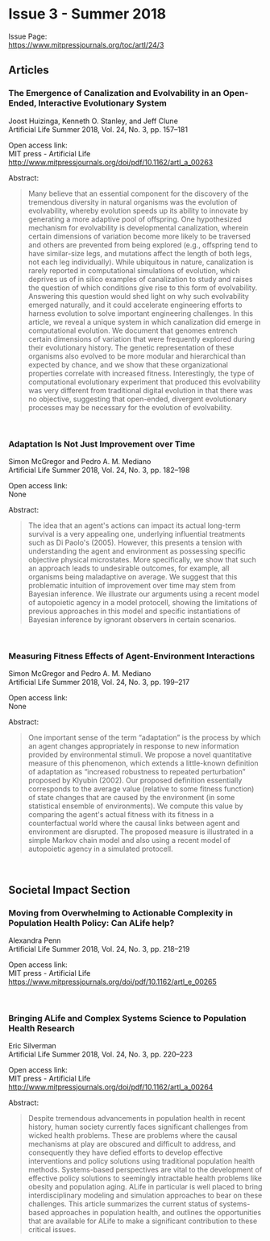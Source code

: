 # Issue 3 - Summer 2018
Issue Page:  
https://www.mitpressjournals.org/toc/artl/24/3

## Articles
### The Emergence of Canalization and Evolvability in an Open-Ended, Interactive Evolutionary System
Joost Huizinga, Kenneth O. Stanley, and Jeff Clune   
Artificial Life Summer 2018, Vol. 24, No. 3, pp. 157–181  

Open access link:  
MIT press - Artificial Life  
http://www.mitpressjournals.org/doi/pdf/10.1162/artl_a_00263

Abstract:  
> Many believe that an essential component for the discovery of the tremendous diversity in natural organisms was the evolution of evolvability, whereby evolution speeds up its ability to innovate by generating a more adaptive pool of offspring. One hypothesized mechanism for evolvability is developmental canalization, wherein certain dimensions of variation become more likely to be traversed and others are prevented from being explored (e.g., offspring tend to have similar-size legs, and mutations affect the length of both legs, not each leg individually). While ubiquitous in nature, canalization is rarely reported in computational simulations of evolution, which deprives us of in silico examples of canalization to study and raises the question of which conditions give rise to this form of evolvability. Answering this question would shed light on why such evolvability emerged naturally, and it could accelerate engineering efforts to harness evolution to solve important engineering challenges. In this article, we reveal a unique system in which canalization did emerge in computational evolution. We document that genomes entrench certain dimensions of variation that were frequently explored during their evolutionary history. The genetic representation of these organisms also evolved to be more modular and hierarchical than expected by chance, and we show that these organizational properties correlate with increased fitness. Interestingly, the type of computational evolutionary experiment that produced this evolvability was very different from traditional digital evolution in that there was no objective, suggesting that open-ended, divergent evolutionary processes may be necessary for the evolution of evolvability.

<br>

### Adaptation Is Not Just Improvement over Time
Simon McGregor and Pedro A. M. Mediano  
Artificial Life Summer 2018, Vol. 24, No. 3, pp. 182–198  

Open access link:  
None

Abstract:  
> The idea that an agent's actions can impact its actual long-term survival is a very appealing one, underlying influential treatments such as Di Paolo's (2005). However, this presents a tension with understanding the agent and environment as possessing specific objective physical microstates. More specifically, we show that such an approach leads to undesirable outcomes, for example, all organisms being maladaptive on average. We suggest that this problematic intuition of improvement over time may stem from Bayesian inference. We illustrate our arguments using a recent model of autopoietic agency in a model protocell, showing the limitations of previous approaches in this model and specific instantiations of Bayesian inference by ignorant observers in certain scenarios.

<br>

### Measuring Fitness Effects of Agent-Environment Interactions
Simon McGregor and Pedro A. M. Mediano  
Artificial Life Summer 2018, Vol. 24, No. 3, pp. 199–217  

Open access link:  
None

Abstract:  
> One important sense of the term “adaptation” is the process by which an agent changes appropriately in response to new information provided by environmental stimuli. We propose a novel quantitative measure of this phenomenon, which extends a little-known definition of adaptation as “increased robustness to repeated perturbation” proposed by Klyubin (2002). Our proposed definition essentially corresponds to the average value (relative to some fitness function) of state changes that are caused by the environment (in some statistical ensemble of environments). We compute this value by comparing the agent's actual fitness with its fitness in a counterfactual world where the causal links between agent and environment are disrupted. The proposed measure is illustrated in a simple Markov chain model and also using a recent model of autopoietic agency in a simulated protocell.

<br>

## Societal Impact Section
### Moving from Overwhelming to Actionable Complexity in Population Health Policy: Can ALife help?
Alexandra Penn  
Artificial Life Summer 2018, Vol. 24, No. 3, pp. 218–219  

Open access link:  
MIT press - Artificial Life  
https://www.mitpressjournals.org/doi/pdf/10.1162/artl_e_00265

<br>

### Bringing ALife and Complex Systems Science to Population Health Research
Eric Silverman  
Artificial Life Summer 2018, Vol. 24, No. 3, pp. 220–223  

Open access link:  
MIT press - Artificial Life  
http://www.mitpressjournals.org/doi/pdf/10.1162/artl_a_00264

Abstract:  
> Despite tremendous advancements in population health in recent history, human society currently faces significant challenges from wicked health problems. These are problems where the causal mechanisms at play are obscured and difficult to address, and consequently they have defied efforts to develop effective interventions and policy solutions using traditional population health methods. Systems-based perspectives are vital to the development of effective policy solutions to seemingly intractable health problems like obesity and population aging. ALife in particular is well placed to bring interdisciplinary modeling and simulation approaches to bear on these challenges. This article summarizes the current status of systems-based approaches in population health, and outlines the opportunities that are available for ALife to make a significant contribution to these critical issues.

